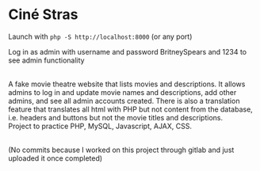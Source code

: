 # Ciné Stras

Launch with `php -S http://localhost:8000` (or any port)

Log in as admin with username and password BritneySpears and 1234 to see admin functionality

<br>
A fake movie theatre website that lists movies and descriptions. It allows admins to log in and update movie names and descriptions, add other admins, and see all admin accounts created. There is also a translation feature that translates all html with PHP but not content from the database, i.e. headers and buttons but not the movie titles and descriptions.
<br>
Project to practice PHP, MySQL, Javascript, AJAX, CSS.<br>
<br>

(No commits because I worked on this project through gitlab and just uploaded it once completed)
